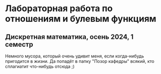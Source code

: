 # Лабораторная работа по отношениям и булевым функциям
## Дискретная математика, осень 2024, 1 семестр
Немного мусора, который очень удивит меня, если когда-нибудь пригодится в жизни.
Да попадёт в папку "Позор кафедры" всякий, кто сплагиатит что-нибудь отсюда ;)
